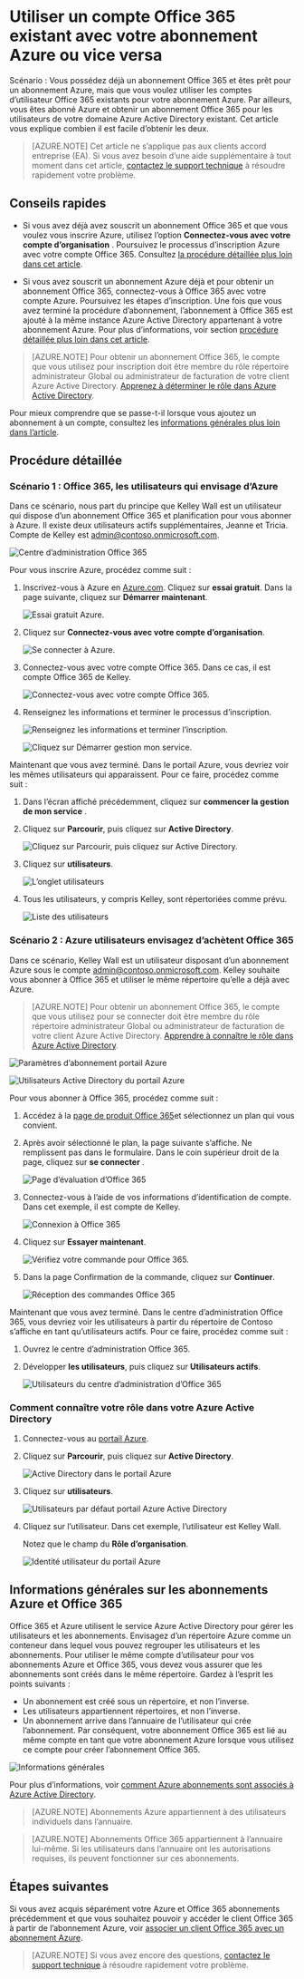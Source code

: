 <properties
    pageTitle="Partager un seul client Azure AD abonnements Office 365 et Azure | Microsoft Azure"
    description="Découvrez comment partager votre client Azure AD Office 365 et ses utilisateurs avec votre abonnement Azure, ou vice versa"
    services=""
    documentationCenter=""
    authors="JiangChen79"
    manager="mbaldwin"
    editor=""
    tags="billing,top-support-issue"/>

<tags
    ms.service="billing"
    ms.workload="na"
    ms.tgt_pltfrm="ibiza"
    ms.devlang="na"
    ms.topic="article"
    ms.date="08/17/2016"
    ms.author="cjiang"/>

# <a name="use-an-existing-office-365-account-with-your-azure-subscription-or-vice-versa"></a>Utiliser un compte Office 365 existant avec votre abonnement Azure ou vice versa
Scénario : Vous possédez déjà un abonnement Office 365 et êtes prêt pour un abonnement Azure, mais que vous voulez utiliser les comptes d’utilisateur Office 365 existants pour votre abonnement Azure. Par ailleurs, vous êtes abonné Azure et obtenir un abonnement Office 365 pour les utilisateurs de votre domaine Azure Active Directory existant. Cet article vous explique combien il est facile d’obtenir les deux.

> [AZURE.NOTE] Cet article ne s’applique pas aux clients accord entreprise (EA). Si vous avez besoin d’une aide supplémentaire à tout moment dans cet article, [contactez le support technique](https://portal.azure.com/?#blade/Microsoft_Azure_Support/HelpAndSupportBlade) à résoudre rapidement votre problème.


## <a name="quick-guidance"></a>Conseils rapides

- Si vous avez déjà avez souscrit un abonnement Office 365 et que vous voulez vous inscrire Azure, utilisez l’option **Connectez-vous avec votre compte d’organisation** . Poursuivez le processus d’inscription Azure avec votre compte Office 365. Consultez [la procédure détaillée plus loin dans cet article](#s1).

- Si vous avez souscrit un abonnement Azure déjà et pour obtenir un abonnement Office 365, connectez-vous à Office 365 avec votre compte Azure. Poursuivez les étapes d’inscription. Une fois que vous avez terminé la procédure d’abonnement, l’abonnement à Office 365 est ajouté à la même instance Azure Active Directory appartenant à votre abonnement Azure. Pour plus d’informations, voir section [procédure détaillée plus loin dans cet article](#s2).

>[AZURE.NOTE] Pour obtenir un abonnement Office 365, le compte que vous utilisez pour inscription doit être membre du rôle répertoire administrateur Global ou administrateur de facturation de votre client Azure Active Directory. [Apprenez à déterminer le rôle dans Azure Active Directory](#how-to-know-your-role-in-your-azure-active-directory).

Pour mieux comprendre que se passe-t-il lorsque vous ajoutez un abonnement à un compte, consultez les [informations générales plus loin dans l’article](#background-information).

## <a name="detailed-steps"></a>Procédure détaillée
<a id="s1"></a>
### <a name="scenario-1-office-365-users-who-plan-to-buy-azure"></a>Scénario 1 : Office 365, les utilisateurs qui envisage d’Azure
Dans ce scénario, nous part du principe que Kelley Wall est un utilisateur qui dispose d’un abonnement Office 365 et planification pour vous abonner à Azure. Il existe deux utilisateurs actifs supplémentaires, Jeanne et Tricia. Compte de Kelley est admin@contoso.onmicrosoft.com.

![Centre d’administration Office 365](./media/billing-use-existing-office-365-account-azure-subscription/1-office365-users-admin-center.png)

Pour vous inscrire Azure, procédez comme suit :

1. Inscrivez-vous à Azure en [Azure.com](https://azure.microsoft.com/). Cliquez sur **essai gratuit**. Dans la page suivante, cliquez sur **Démarrer maintenant**.

    ![Essai gratuit Azure.](./media/billing-use-existing-office-365-account-azure-subscription/2-azure-signup-try-free.png)

2. Cliquez sur **Connectez-vous avec votre compte d’organisation**.

    ![Se connecter à Azure.](./media/billing-use-existing-office-365-account-azure-subscription/3-sign-in-to-azure.png)

3. Connectez-vous avec votre compte Office 365. Dans ce cas, il est compte Office 365 de Kelley.

    ![Connectez-vous avec votre compte Office 365.](./media/billing-use-existing-office-365-account-azure-subscription/4-sign-in-with-org-account.png)

4. Renseignez les informations et terminer le processus d’inscription.

    ![Renseignez les informations et terminer l’inscription.](./media/billing-use-existing-office-365-account-azure-subscription/5-azure-sign-up-fill-information.png)

    ![Cliquez sur Démarrer gestion mon service.](./media/billing-use-existing-office-365-account-azure-subscription/6-azure-start-managing-my-service.png)

Maintenant que vous avez terminé. Dans le portail Azure, vous devriez voir les mêmes utilisateurs qui apparaissent. Pour ce faire, procédez comme suit :

1. Dans l’écran affiché précédemment, cliquez sur **commencer la gestion de mon service** .
2. Cliquez sur **Parcourir**, puis cliquez sur **Active Directory**.

    ![Cliquez sur Parcourir, puis cliquez sur Active Directory.](./media/billing-use-existing-office-365-account-azure-subscription/7-azure-portal-browse-ad.png)

3. Cliquez sur **utilisateurs**.

    ![L’onglet utilisateurs](./media/billing-use-existing-office-365-account-azure-subscription/8-azure-portal-ad-users-tab.png)

4. Tous les utilisateurs, y compris Kelley, sont répertoriées comme prévu.

    ![Liste des utilisateurs](./media/billing-use-existing-office-365-account-azure-subscription/9-azure-portal-ad-users.png)

<a id="s2"></a>
### <a name="scenario-2-azure-users-who-plan-to-buy-office-365"></a>Scénario 2 : Azure utilisateurs envisagez d’achètent Office 365

Dans ce scénario, Kelley Wall est un utilisateur disposant d’un abonnement Azure sous le compte admin@contoso.onmicrosoft.com. Kelley souhaite vous abonner à Office 365 et utiliser le même répertoire qu’elle a déjà avec Azure.

>[AZURE.NOTE] Pour obtenir un abonnement Office 365, le compte que vous utilisez pour se connecter doit être membre du rôle répertoire administrateur Global ou administrateur de facturation de votre client Azure Active Directory. [Apprendre à connaître le rôle dans Azure Active Directory](#how-to-know-your-role-in-your-azure-active-directory).

![Paramètres d’abonnement portail Azure](./media/billing-use-existing-office-365-account-azure-subscription/10-azure-portal-settings-subscription.png)

![Utilisateurs Active Directory du portail Azure](./media/billing-use-existing-office-365-account-azure-subscription/11-azure-portal-ads-users.png)

Pour vous abonner à Office 365, procédez comme suit :

1. Accédez à la [page de produit Office 365](https://products.office.com/business)et sélectionnez un plan qui vous convient.
2. Après avoir sélectionné le plan, la page suivante s’affiche. Ne remplissent pas dans le formulaire. Dans le coin supérieur droit de la page, cliquez sur **se connecter** .

    ![Page d’évaluation d’Office 365](./media/billing-use-existing-office-365-account-azure-subscription/12-office-365-trial-page.png)

3. Connectez-vous à l’aide de vos informations d’identification de compte. Dans cet exemple, il est compte de Kelley.

    ![Connexion à Office 365](./media/billing-use-existing-office-365-account-azure-subscription/13-office-365-sign-in.png)

4. Cliquez sur **Essayer maintenant**.

    ![Vérifiez votre commande pour Office 365.](./media/billing-use-existing-office-365-account-azure-subscription/14-office-365-confirm-your-order.png)

5. Dans la page Confirmation de la commande, cliquez sur **Continuer**.

    ![Réception des commandes Office 365](./media/billing-use-existing-office-365-account-azure-subscription/15-office-365-order-receipt.png)

Maintenant que vous avez terminé. Dans le centre d’administration Office 365, vous devriez voir les utilisateurs à partir du répertoire de Contoso s’affiche en tant qu’utilisateurs actifs. Pour ce faire, procédez comme suit :

1. Ouvrez le centre d’administration Office 365.
2. Développer **les utilisateurs**, puis cliquez sur **Utilisateurs actifs**.

    ![Utilisateurs du centre d’administration d’Office 365](./media/billing-use-existing-office-365-account-azure-subscription/16-office-365-admin-center-users.png)

### <a name="how-to-know-your-role-in-your-azure-active-directory"></a>Comment connaître votre rôle dans votre Azure Active Directory

1. Connectez-vous au [portail Azure](https://portal.azure.com/).
2. Cliquez sur **Parcourir**, puis cliquez sur **Active Directory**.

    ![Active Directory dans le portail Azure](./media/billing-use-existing-office-365-account-azure-subscription/7-azure-portal-browse-ad.png)

3. Cliquez sur **utilisateurs**.

    ![Utilisateurs par défaut portail Azure Active Directory](./media/billing-use-existing-office-365-account-azure-subscription/17-azure-portal-default-ad-users.png)

4. Cliquez sur l’utilisateur. Dans cet exemple, l’utilisateur est Kelley Wall.

    Notez que le champ du **Rôle d’organisation**.

    ![Identité utilisateur du portail Azure](./media/billing-use-existing-office-365-account-azure-subscription/18-azure-portal-user-identity.png)

## <a name="background-information-about-azure-and-office-365-subscriptions"></a>Informations générales sur les abonnements Azure et Office 365
Office 365 et Azure utilisent le service Azure Active Directory pour gérer les utilisateurs et les abonnements. Envisagez d’un répertoire Azure comme un conteneur dans lequel vous pouvez regrouper les utilisateurs et les abonnements. Pour utiliser le même compte d’utilisateur pour vos abonnements Azure et Office 365, vous devez vous assurer que les abonnements sont créés dans le même répertoire. Gardez à l’esprit les points suivants :

- Un abonnement est créé sous un répertoire, et non l’inverse.
- Les utilisateurs appartiennent répertoires, et non l’inverse.
- Un abonnement arrive dans l’annuaire de l’utilisateur qui crée l’abonnement. Par conséquent, votre abonnement Office 365 est lié au même compte en tant que votre abonnement Azure lorsque vous utilisez ce compte pour créer l’abonnement Office 365.

![Informations générales](./media/billing-use-existing-office-365-account-azure-subscription/19-background-information.png)

Pour plus d’informations, voir [comment Azure abonnements sont associés à Azure Active Directory](./active-directory/active-directory-how-subscriptions-associated-directory.md).

>[AZURE.NOTE] Abonnements Azure appartiennent à des utilisateurs individuels dans l’annuaire.

>[AZURE.NOTE] Abonnements Office 365 appartiennent à l’annuaire lui-même. Si les utilisateurs dans l’annuaire ont les autorisations requises, ils peuvent fonctionner sur ces abonnements.

## <a name="next-steps"></a>Étapes suivantes
Si vous avez acquis séparément votre Azure et Office 365 abonnements précédemment et que vous souhaitez pouvoir y accéder le client Office 365 à partir de l’abonnement Azure, voir [associer un client Office 365 avec un abonnement Azure](billing-add-office-365-tenant-to-azure-subscription.md).

> [AZURE.NOTE] Si vous avez encore des questions, [contactez le support technique](https://portal.azure.com/?#blade/Microsoft_Azure_Support/HelpAndSupportBlade) à résoudre rapidement votre problème.
